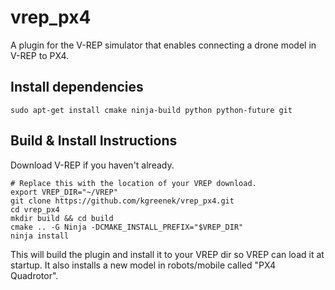 # vrep_px4

A plugin for the V-REP simulator that enables connecting a drone model in V-REP to PX4.

## Install dependencies

    sudo apt-get install cmake ninja-build python python-future git

## Build & Install Instructions

Download V-REP if you haven't already.

    # Replace this with the location of your VREP download.
    export VREP_DIR="~/VREP"
    git clone https://github.com/kgreenek/vrep_px4.git
    cd vrep_px4
    mkdir build && cd build
    cmake .. -G Ninja -DCMAKE_INSTALL_PREFIX="$VREP_DIR"
    ninja install

This will build the plugin and install it to your VREP dir so VREP can load it at startup. It also installs a new model in robots/mobile called "PX4 Quadrotor".
